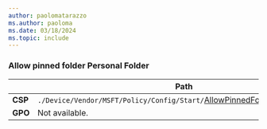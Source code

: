 ```yaml
---
author: paolomatarazzo
ms.author: paoloma
ms.date: 03/18/2024
ms.topic: include
---
```


### Allow pinned folder Personal Folder

|  | Path |
|--|--|
| **CSP** | `./Device/Vendor/MSFT/Policy/Config/Start/`[AllowPinnedFolderPersonalFolder](/windows/client-management/mdm/policy-csp-start#allowpinnedfolderpersonalfolder) |
| **GPO** | Not available. |
